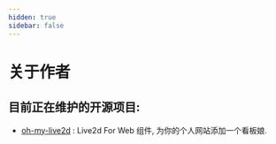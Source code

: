 ```yaml
---
hidden: true
sidebar: false
---
```


# 关于作者

## 目前正在维护的开源项目:

- [oh-my-live2d](https://oml2d.com) : Live2d For Web 组件, 为你的个人网站添加一个看板娘.
